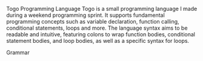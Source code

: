 Togo Programming Language
Togo is a small programming language I made during a weekend programming sprint. It supports fundamental programming concepts such as variable declaration, function calling, conditional statements, loops and more. The language syntax aims to be readable and intuitive, featuring colons to wrap function bodies, conditional statement bodies, and loop bodies, as well as a specific syntax for loops.

Grammar
